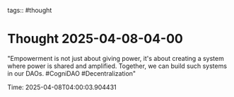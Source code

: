 tags:: #thought

# Thought 2025-04-08-04-00

"Empowerment is not just about giving power, it's about creating a system where power is shared and amplified. Together, we can build such systems in our DAOs. #CogniDAO #Decentralization"

Time: 2025-04-08T04:00:03.904431
